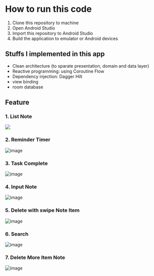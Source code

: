 # How to run this code

1. Clone this repository to machine
2. Open Android Studio
3. Import this repository to Android Studio
4. Build the application to emulator or Android devices

## Stuffs I implemented in this app
- Clean architecture (to sparate presentation, domain and data layer)
- Reactive programming: using Coroutine Flow
- Dependency injection: Dagger Hilt
- view binding
- room database

## Feature
### 1. List Note
   
   <img src="https://github.com/obid12/Test-Taldio/assets/62390995/63f88385-2969-49b5-816e-292e9f09164e"/>

### 2. Reminder Timer

   ![image](https://github.com/obid12/Test-Taldio/assets/62390995/7f9da34b-b68d-4fa7-847f-6cc0669d77a5)

### 3. Task Complete

   ![image](https://github.com/obid12/Test-Taldio/assets/62390995/dc0cf851-6d10-475a-9bf7-7e4ef1184957)

### 4. Input Note

   ![image](https://github.com/obid12/Test-Taldio/assets/62390995/816ee769-b7db-4549-909e-8cb6a9e80cbb)

### 5. Delete with swipe Note Item

   ![image](https://github.com/obid12/Test-Taldio/assets/62390995/6fb6d45a-ac1c-43da-a811-9bfce432feb6)

### 6. Search

   ![image](https://github.com/obid12/Test-Taldio/assets/62390995/e2348388-f21b-4f71-b127-6c673df0463d)

### 7. Delete More Item Note

   ![image](https://github.com/obid12/Test-Taldio/assets/62390995/a527bffc-16a4-460b-9f22-172ff67bcdaf)




